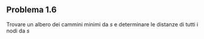 ## Problema 1.6
Trovare un albero dei cammini minimi da $s$ e determinare le distanze di tutti i nodi da $s$